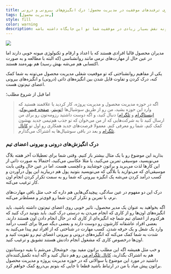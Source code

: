 ```yaml
---
title: سری ترفند‌های موفقیت در مدیریت محصول؛ درک انگیزش‌های بیرونی و درونی
tags: [مدیریت محصول,]
style: fill
color: warning
description: شناخت روحیات و خلقیات اعضای تیم، که با مهارت‌های نرم مدیران محصول قابل تشخیص هست، می‌تونه نقش بسیار زیادی در موفقیت شما تو این جایگاه داشته باشه. 
---
```

![](https://fa.ahmadi.pm/assets/imgpsts/Perspective.jpg)

مدیران محصول قالبا افرادی هستند که با اعداد و ارقام و تکنولوژی میونه خوبی دارند اما در عین حال از مهارت‌های نرمی مانند روانشناسی (که البته با مطالعه و به صورت اکتسابی هم می‌شه بهش رسید) هم بهره‌مند هستند.

یکی از مفاهیم روانشناختی که تو موقعیت شغلی مدیریت محصول می‌تونه به شما کمک کنه، درک کردن و تفاوت قایل شدن بین انگیزه‌های ذاتی (درونی) و انگیزه‌های بیرونی اعضای تیم‌تون هست.

اما قبل از شروع مطلب؛

> اگه در حوزه مدیریت محصول و مدیریت پروژه، کار کردید یا علاقمند هستید که وارد این حوزه بشید، من رو از طریق سوشیال‌ها ([توییتر](https://twitter.com/ahmadi_pm)، [صفحه فیس‌بوک](https://www.facebook.com/ahmadipm-336513290601728/)، [اینستاگرام](https://instagram.com/ahmadipm) و [تلگرام](https://t.me/ahmadipm)) دنبال کنید، و اگه دوست داشتید رزومه‌تون رو برای من ارسال کنید تا به شرکت‌هایی که از من می‌خوان که تو جذب هم‌تیمی جدید بهشون کمک کنم، شما رو معرفی کنم. معمولا فرصت‌های جدید همکاری رو اول تو [کانال تلگرام](https://t.me/ahmadipm) و بعد در باقی سوشیال‌ها به اشتراک می‌گذارم.

### درک انگیزش‌های درونی و بیرونی اعضای تیم

بذارید این موضوع رو با یک مثال بیشتر باز کنیم. وقتی شما برای تعطیلات آخر هفته بلاگ می‌نویسید، موسیقی تمرین می‌کنید، یا مثلا عکاسی می‌کنید، احتمالا به صورت ذاتی از این کارها لذت می‌برید و براتون خوشایند و دلچسب هست. اما در عین حال وقتی بابت موسیقی‌ای که می‌نوازید یا بلاگی که می‌نویسید بتونید پول هم دربیارید این پول درآوردن و کسب درآمد کردن می‌شه یک انگیزه بیرونی که شما رو به سمت تکرار کردن انجام اون کار ترغیب می‌کنه.

درک این دو مفهوم در عین سادگی، پیچیدگی‌هایی هم داره که خب مثل باقی مهارت‌های نرم، با تمرین و تکرار کردن شما رو قوی‌تر و مسلط‌تر می‌کنه.

اگه بخواهید به عنوان یک مدیر محصول، تاثیر خوبی روی اعضای تیم‌تون داشته باشید، باید انگیزه‌های اون‌ها رو از کاری که انجام می‌دن به درستی درک کنید. باید بتونید درک کنید که هرکدوم از اعضای تیم شما چه انگیزه‌ای از کاری که در حال انجام دادن اون هستند دارند. بعضی افراد عاشقانه کارشون رو دوست دارند و بعضی دیگه صرفا برای کسب درآمد وارد یک شغل و یک حرفه شدن. کسب مهارت در شناختی که از افراد تیم پیدا می‌کنید به شدت به شما کمک می‌کنه که انگیزه‌های درونی و بیرونی اعضای تیم رو تقویت کنید و اون‌ها درخصوص کاری که مشغول انجام دادنش هستند تشویق و ترغیب کنید.

و خب مثل همیشه اگه این مطلب براتون مفید بود، خوشحال می‌شم با بقیه دوستانتون هم به اشتراک بگذارید، [کانال تلگرام من](https://t.me/ahmadipm) رو هم دنبال کنید و اگه ایده تکمیل‌کننده‌ای داشتید در مورد این موضوع یا سوالاتی که در حوزه مدیریت پروژه و مدیریت محصول براتون پیش میاد با من در ارتباط باشید قطعا تا جایی که بتونم بی‌دریغ کمک خواهم کرد.

